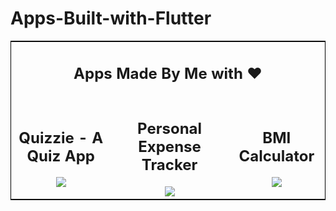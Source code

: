 <h1> Apps-Built-with-Flutter</h1>

<table style="border:1px solid black">
    <tbody>
        <tr>
            <td colspan="3"><div align="center"><h2>Apps Made By Me with ❤️</h2></div></td>
        </tr>
    <tr>
        <td style="text-align:center"><div align="center"><h2>Quizzie - A Quiz App </h2> <img src="https://media.giphy.com/media/ppPeH0WJRacNLu0Wcp/giphy.gif" /></div></td>
        <td style="text-align:center"><div align="center"><h2>Personal Expense Tracker</h2> <img src="https://media.giphy.com/media/2xcsDEa6LLR8Pvpl3d/giphy.gif" /></div></td>
        <td style="text-align:center"><div align="center"><h2>BMI Calculator</h2> <img src="https://media.giphy.com/media/j2AekBZ4llkALbFwqz/giphy.gif"/></div></td>
    </tr>
    </tbody>
</table>
